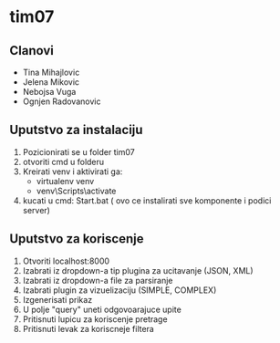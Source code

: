 # tim07

## Clanovi
- Tina Mihajlovic
- Jelena Mikovic
- Nebojsa Vuga
- Ognjen Radovanovic

## Uputstvo za instalaciju

1. Pozicionirati se u folder tim07
2. otvoriti cmd u folderu
3. Kreirati venv i aktivirati ga:
	- virtualenv venv
	- venv\Scripts\activate
4. kucati u cmd: Start.bat ( ovo ce instalirati sve komponente i podici server)

## Uputstvo za koriscenje

1. Otvoriti localhost:8000
2. Izabrati iz dropdown-a tip plugina za ucitavanje (JSON, XML)
3. Izabrati iz dropdown-a file za parsiranje
4. Izabrati plugin za vizuelizaciju (SIMPLE, COMPLEX)
5. Izgenerisati prikaz
6. U polje "query" uneti odgovoarajuce upite
7. Pritisnuti lupicu za koriscenje pretrage
8. Pritisnuti levak za koriscneje filtera